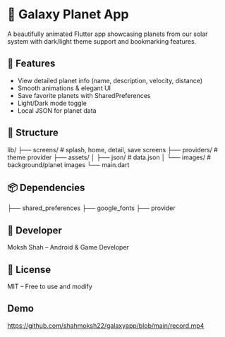 # 🌌 Galaxy Planet App

A beautifully animated Flutter app showcasing planets from our solar system with dark/light theme support and bookmarking features.

## 🚀 Features
- View detailed planet info (name, description, velocity, distance)
- Smooth animations & elegant UI
- Save favorite planets with SharedPreferences
- Light/Dark mode toggle
- Local JSON for planet data

## 📁 Structure
lib/
├── screens/ # splash, home, detail, save screens
├── providers/ # theme provider
├── assets/
│ ├── json/ # data.json
│ └── images/ # background/planet images
└── main.dart

## 📦 Dependencies
├── shared_preferences
├── google_fonts
├── provider

## 👤 Developer
Moksh Shah – Android & Game Developer

## 📄 License
MIT – Free to use and modify

## Demo
https://github.com/shahmoksh22/galaxyapp/blob/main/record.mp4